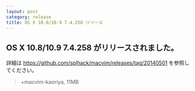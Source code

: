 ```yaml
---
layout: post
category: release
title: OS X 10.8/10.9 7.4.258 リリース
---
```

## OS X 10.8/10.9 7.4.258 がリリースされました。

詳細は https://github.com/splhack/macvim/releases/tag/20140501 を参照してください。

> +macvim-kaoriya, 11MB
